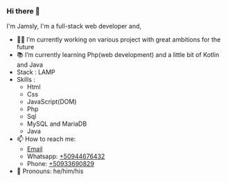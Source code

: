 ### Hi there 👋

<!--
**jamslylm/jamslylm** is a ✨ _special_ ✨ repository because its `README.md` (this file) appears on your GitHub profile.

👯 I’m looking to collaborate on ...
 🤔 I’m looking for help with ...
 💬 Ask me about ...
-->

I'm Jamsly, I'm a full-stack web developer and,

- 👨‍💻 I’m currently working on various project with great ambitions for the future
- 📚 I’m currently learning Php(web development) and a little bit of Kotlin and Java
- Stack : LAMP
- Skills :
  - Html
  - Css
  - JavaScript(DOM)
  - Php
  - Sql
  - MySQL and MariaDB
  - Java
- 📫 How to reach me: 
  - [Email](mailto:mjamsly98@gmail.com)
  - Whatsapp: [+50944676432](tel:50944676432)
  - Phone: [+50933690829](tel:50933690829)
- 👨 Pronouns: he/him/his
<!-- ⚡ Fun fact: ...-->

